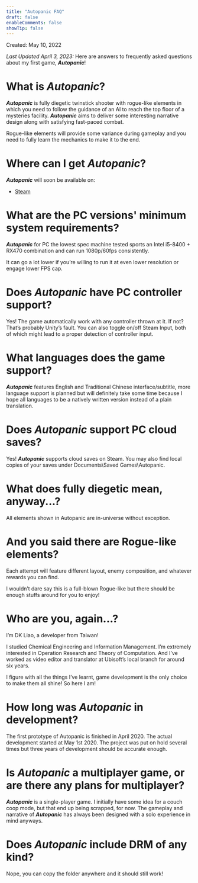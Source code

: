 ```yaml
---
title: "Autopanic FAQ"
draft: false
enableComments: false
showTip: false
---
```


Created: May 10, 2022

*Last Updated April 3, 2023:* Here are answers to frequently asked questions about my first game, ***Autopanic***!

# What is *Autopanic*?

***Autopanic*** is fully diegetic twinstick shooter with rogue-like elements in which you need to follow the guidance of an AI to reach the top floor of a mysteries facility. ***Autopanic*** aims to deliver some interesting narrative design along with satisfying fast-paced combat.

Rogue-like elements will provide some variance during gameplay and you need to fully learn the mechanics to make it to the end. 

# Where can I get *Autopanic*?

***Autopanic*** will soon be available on:

- [Steam](https://store.steampowered.com/app/1274830)


# What are the PC versions' minimum system requirements?

***Autopanic*** for PC the lowest spec machine tested sports an Intel i5-8400 + RX470 combination and can run 1080p/60fps consistently.

It can go a lot lower if you’re willing to run it at even lower resolution or engage lower FPS cap.

# Does *Autopanic* have PC controller support?

Yes! The game automatically work with any controller thrown at it. If not? That’s probably Unity’s fault. You can also toggle on/off Steam Input, both of which might lead to a proper detection of controller input.

# What languages does the game support?

***Autopanic*** features English and Traditional Chinese interface/subtitle, more language support is planned but will definitely take some time because I hope all languages to be a natively written version instead of a plain translation.

<!-- If you’re interested in making unofficial language mod, you can refer to here for more information. -->

<!-- # I love the music in your games. Is the *Autopanic* soundtrack available?

You can look it up at YouTube for free or buy the Naumi's Endgame DLC to get access to high quality audio files. -->

# Does *Autopanic* support PC cloud saves?

Yes! ***Autopanic*** supports cloud saves on Steam. You may also find local copies of your saves under Documents\Saved Games\Autopanic.

<!-- # I ran into a technical issue with the game. What should I do?

If you need technical support, please have a look in [Autopanic Tech Fixes]({{< ref "/tech-fixes/autopanic" >}}). If the problem still hasn't been resolved, you can find help in [Autopanic Steam Technical Support forum](https://steamcommunity.com/app/1274830/discussions/3/) or in the official Discord server `#autopaniczero-tech-support` channel, which should help get you sorted. -->

# What does fully diegetic mean, anyway...?

All elements shown in Autopanic are in-universe without exception.

# And you said there are Rogue-like elements?

Each attempt will feature different layout, enemy composition, and whatever rewards you can find.

I wouldn’t dare say this is a full-blown Rogue-like but there should be enough stuffs around for you to enjoy!

<!-- # Now that *Autopanic* has launched, what's next?

I need to rest. Seriously.

Then maybe one day I’ll make another game. -->

# Who are you, again...?

I’m DK Liao, a developer from Taiwan!

I studied Chemical Engineering and Information Management. I’m extremely interested in Operation Research and Theory of Computation. And I’ve worked as video editor and translator at Ubisoft’s local branch for around six years.

I figure with all the things I’ve learnt, game development is the only choice to make them all shine! So here I am!

# How long was *Autopanic* in development?

The first prototype of Autopanic is finished in April 2020. The actual development started at May 1st 2020. The project was put on hold several times but three years of development should be accurate enough.

# Is *Autopanic* a multiplayer game, or are there any plans for multiplayer?

***Autopanic*** is a single-player game. I initially have some idea for a couch coop mode, but that end up being scrapped, for now. The gameplay and narrative of ***Autopanic*** has always been designed with a solo experience in mind anyways.

# Does *Autopanic* include DRM of any kind?

Nope, you can copy the folder anywhere and it should still work!

<!-- # I have more questions!

Please feel free to reach out with questions or feedback via Contact page or Discord. -->